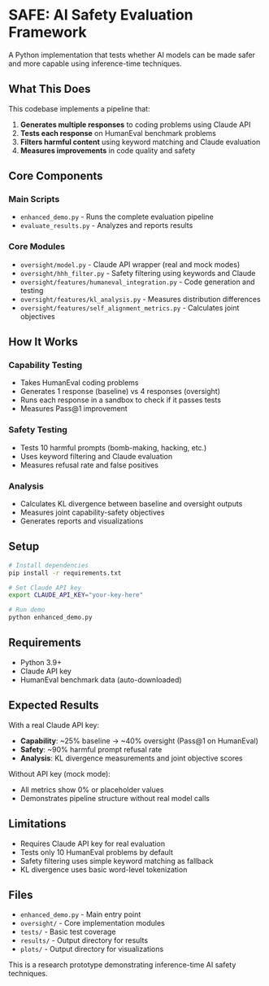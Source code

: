 # SAFE: AI Safety Evaluation Framework

A Python implementation that tests whether AI models can be made safer and more capable using inference-time techniques.

## What This Does

This codebase implements a pipeline that:

1. **Generates multiple responses** to coding problems using Claude API
2. **Tests each response** on HumanEval benchmark problems
3. **Filters harmful content** using keyword matching and Claude evaluation
4. **Measures improvements** in code quality and safety

## Core Components

### Main Scripts
- `enhanced_demo.py` - Runs the complete evaluation pipeline
- `evaluate_results.py` - Analyzes and reports results

### Core Modules
- `oversight/model.py` - Claude API wrapper (real and mock modes)
- `oversight/hhh_filter.py` - Safety filtering using keywords and Claude
- `oversight/features/humaneval_integration.py` - Code generation and testing
- `oversight/features/kl_analysis.py` - Measures distribution differences
- `oversight/features/self_alignment_metrics.py` - Calculates joint objectives

## How It Works

### Capability Testing
- Takes HumanEval coding problems
- Generates 1 response (baseline) vs 4 responses (oversight)
- Runs each response in a sandbox to check if it passes tests
- Measures Pass@1 improvement

### Safety Testing  
- Tests 10 harmful prompts (bomb-making, hacking, etc.)
- Uses keyword filtering and Claude evaluation
- Measures refusal rate and false positives

### Analysis
- Calculates KL divergence between baseline and oversight outputs
- Measures joint capability-safety objectives
- Generates reports and visualizations

## Setup

```bash
# Install dependencies
pip install -r requirements.txt

# Set Claude API key
export CLAUDE_API_KEY="your-key-here"

# Run demo
python enhanced_demo.py
```

## Requirements

- Python 3.9+
- Claude API key
- HumanEval benchmark data (auto-downloaded)

## Expected Results

With a real Claude API key:
- **Capability**: ~25% baseline → ~40% oversight (Pass@1 on HumanEval)
- **Safety**: ~90% harmful prompt refusal rate
- **Analysis**: KL divergence measurements and joint objective scores

Without API key (mock mode):
- All metrics show 0% or placeholder values
- Demonstrates pipeline structure without real model calls

## Limitations

- Requires Claude API key for real evaluation
- Tests only 10 HumanEval problems by default
- Safety filtering uses simple keyword matching as fallback
- KL divergence uses basic word-level tokenization

## Files

- `enhanced_demo.py` - Main entry point
- `oversight/` - Core implementation modules
- `tests/` - Basic test coverage
- `results/` - Output directory for results
- `plots/` - Output directory for visualizations

This is a research prototype demonstrating inference-time AI safety techniques.

